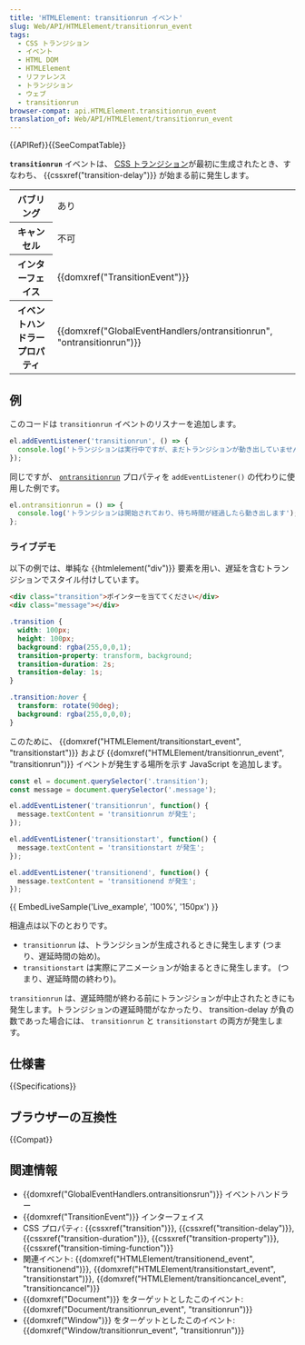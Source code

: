 ```yaml
---
title: 'HTMLElement: transitionrun イベント'
slug: Web/API/HTMLElement/transitionrun_event
tags:
  - CSS トランジション
  - イベント
  - HTML DOM
  - HTMLElement
  - リファレンス
  - トランジション
  - ウェブ
  - transitionrun
browser-compat: api.HTMLElement.transitionrun_event
translation_of: Web/API/HTMLElement/transitionrun_event
---
```

{{APIRef}}{{SeeCompatTable}}

**`transitionrun`** イベントは、 [CSS トランジション](/ja/docs/CSS/Using_CSS_transitions)が最初に生成されたとき、すなわち、 {{cssxref("transition-delay")}} が始まる前に発生します。

<table class="properties">
  <tbody>
    <tr>
      <th scope="row">バブリング</th>
      <td>あり</td>
    </tr>
    <tr>
      <th scope="row">キャンセル</th>
      <td>不可</td>
    </tr>
    <tr>
      <th scope="row">インターフェイス</th>
      <td>{{domxref("TransitionEvent")}}</td>
    </tr>
    <tr>
      <th scope="row">イベントハンドラープロパティ</th>
      <td>
        {{domxref("GlobalEventHandlers/ontransitionrun", "ontransitionrun")}}
      </td>
    </tr>
  </tbody>
</table>

## 例

このコードは `transitionrun` イベントのリスナーを追加します。

```js
el.addEventListener('transitionrun', () => {
  console.log('トランジションは実行中ですが、まだトランジションが動き出していません。');
});
```

同じですが、 [`ontransitionrun`](/ja/docs/Web/API/GlobalEventHandlers/ontransitionrun) プロパティを `addEventListener()` の代わりに使用した例です。

```js
el.ontransitionrun = () => {
  console.log('トランジションは開始されており、待ち時間が経過したら動き出します');
};
```

### ライブデモ

以下の例では、単純な {{htmlelement("div")}} 要素を用い、遅延を含むトランジションでスタイル付けしています。

```html
<div class="transition">ポインターを当ててください</div>
<div class="message"></div>
```

```css
.transition {
  width: 100px;
  height: 100px;
  background: rgba(255,0,0,1);
  transition-property: transform, background;
  transition-duration: 2s;
  transition-delay: 1s;
}

.transition:hover {
  transform: rotate(90deg);
  background: rgba(255,0,0,0);
}
```

このために、 {{domxref("HTMLElement/transitionstart_event", "transitionstart")}} および {{domxref("HTMLElement/transitionrun_event", "transitionrun")}} イベントが発生する場所を示す JavaScript を追加します。

```js
const el = document.querySelector('.transition');
const message = document.querySelector('.message');

el.addEventListener('transitionrun', function() {
  message.textContent = 'transitionrun が発生';
});

el.addEventListener('transitionstart', function() {
  message.textContent = 'transitionstart が発生';
});

el.addEventListener('transitionend', function() {
  message.textContent = 'transitionend が発生';
});
```

{{ EmbedLiveSample('Live_example', '100%', '150px') }}

相違点は以下のとおりです。

- `transitionrun` は、トランジションが生成されるときに発生します (つまり、遅延時間の始め)。
- `transitionstart` は実際にアニメーションが始まるときに発生します。 (つまり、遅延時間の終わり)。

`transitionrun` は、遅延時間が終わる前にトランジションが中止されたときにも発生します。トランジションの遅延時間がなかったり、 transition-delay が負の数であった場合には、 `transitionrun` と `transitionstart` の両方が発生します。

## 仕様書

{{Specifications}}

## ブラウザーの互換性

{{Compat}}

## 関連情報

- {{domxref("GlobalEventHandlers.ontransitionsrun")}} イベントハンドラー
- {{domxref("TransitionEvent")}} インターフェイス
- CSS プロパティ: {{cssxref("transition")}}, {{cssxref("transition-delay")}}, {{cssxref("transition-duration")}}, {{cssxref("transition-property")}}, {{cssxref("transition-timing-function")}}
- 関連イベント: {{domxref("HTMLElement/transitionend_event", "transitionend")}}, {{domxref("HTMLElement/transitionstart_event", "transitionstart")}}, {{domxref("HTMLElement/transitioncancel_event", "transitioncancel")}}
- {{domxref("Document")}} をターゲットとしたこのイベント: {{domxref("Document/transitionrun_event", "transitionrun")}}
- {{domxref("Window")}} をターゲットとしたこのイベント: {{domxref("Window/transitionrun_event", "transitionrun")}}
